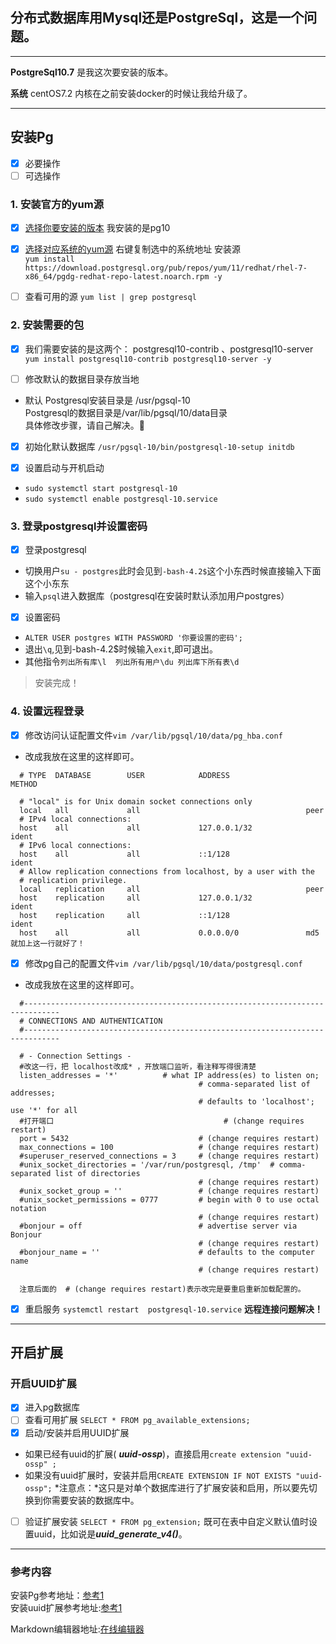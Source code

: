 ## 分布式数据库用Mysql还是PostgreSql，这是一个问题。

------

**PostgreSql10.7**   是我这次要安装的版本。

**系统** centOS7.2   内核在之前安装docker的时候让我给升级了。

------

## 安装Pg

- [x] 必要操作
- [ ] 可选操作

### 1. 安装官方的yum源   
- [x] [选择你要安装的版本](https://yum.postgresql.org/) 我安装的是pg10
- [x] [选择对应系统的yum源](https://yum.postgresql.org/repopackages.php#pg10)  右键复制选中的系统地址
  安装源  
  `yum install https://download.postgresql.org/pub/repos/yum/11/redhat/rhel-7-x86_64/pgdg-redhat-repo-latest.noarch.rpm -y  `

- [ ] 查看可用的源 `yum list | grep postgresql`


### 2. 安装需要的包

- [x] 我们需要安装的是这两个： postgresql10-contrib 、postgresql10-server  
   `yum install postgresql10-contrib postgresql10-server -y` 

- [ ] 修改默认的数据目录存放当地  
-    默认
    Postgresql安装目录是  /usr/pgsql-10    
    Postgresql的数据目录是/var/lib/pgsql/10/data目录  
    具体修改步骤，请自己解决。:dog:

- [x] 初始化默认数据库 `/usr/pgsql-10/bin/postgresql-10-setup initdb`
    
- [x] 设置启动与开机启动  
- `sudo systemctl start postgresql-10`
- `sudo systemctl enable postgresql-10.service`
### 3. 登录postgresql并设置密码
- [x] 登录postgresql  
- 切换用户`su - postgres`此时会见到`-bash-4.2$`这个小东西时候直接输入下面这个小东东
- 输入`psql`进入数据库（postgresql在安装时默认添加用户postgres）
- [x] 设置密码
- `ALTER USER postgres WITH PASSWORD '你要设置的密码';`
- 退出`\q`,见到-bash-4.2$时候输入`exit`,即可退出。
- 其他指令`列出所有库\l  列出所有用户\du 列出库下所有表\d`

>安装完成！


### 4. 设置远程登录
- [x] 修改访问认证配置文件`vim /var/lib/pgsql/10/data/pg_hba.conf` 
- 改成我放在这里的这样即可。
```
  # TYPE  DATABASE        USER            ADDRESS                 METHOD

  # "local" is for Unix domain socket connections only
  local   all             all                                     peer
  # IPv4 local connections:
  host    all             all             127.0.0.1/32            ident
  # IPv6 local connections:
  host    all             all             ::1/128                 ident
  # Allow replication connections from localhost, by a user with the
  # replication privilege.
  local   replication     all                                     peer
  host    replication     all             127.0.0.1/32            ident
  host    replication     all             ::1/128                 ident
  host    all             all             0.0.0.0/0               md5     就加上这一行就好了！
  ```

- [x] 修改pg自己的配置文件`vim /var/lib/pgsql/10/data/postgresql.conf` 
- 改成我放在这里的这样即可。
```
  #------------------------------------------------------------------------------
  # CONNECTIONS AND AUTHENTICATION
  #------------------------------------------------------------------------------

  # - Connection Settings -
  #改这一行，把 localhost改成* ，开放端口监听，看注释写得很清楚
  listen_addresses = '*'          # what IP address(es) to listen on;    
                                          # comma-separated list of addresses;
                                          # defaults to 'localhost'; use '*' for all
  #打开端口                                      # (change requires restart)
  port = 5432                             # (change requires restart)
  max_connections = 100                   # (change requires restart)
  #superuser_reserved_connections = 3     # (change requires restart)
  #unix_socket_directories = '/var/run/postgresql, /tmp'  # comma-separated list of directories
                                          # (change requires restart)
  #unix_socket_group = ''                 # (change requires restart)
  #unix_socket_permissions = 0777         # begin with 0 to use octal notation
                                          # (change requires restart)
  #bonjour = off                          # advertise server via Bonjour
                                          # (change requires restart)
  #bonjour_name = ''                      # defaults to the computer name
                                          # (change requires restart)

  注意后面的  # (change requires restart)表示改完是要重启重新加载配置的。
```
- [x] 重启服务 `systemctl restart  postgresql-10.service` 
**远程连接问题解决！**  

------
开启扩展
------


### 开启UUID扩展 
- [x] 进入pg数据库
- [ ] 查看可用扩展 `SELECT * FROM pg_available_extensions;`
- [x] 启动/安装并启用UUID扩展
- 如果已经有uuid的扩展( ***uuid-ossp***)，直接启用`create extension "uuid-ossp" ;`
- 如果没有uuid扩展时，安装并启用`CREATE EXTENSION IF NOT EXISTS "uuid-ossp";`
*注意点：*这只是对单个数据库进行了扩展安装和启用，所以要先切换到你需要安装的数据库中。
- [ ] 验证扩展安装 `SELECT * FROM pg_extension;`
既可在表中自定义默认值时设置uuid，比如说是***uuid_generate_v4()***。



------
### 参考内容
<i class="icon-share"></i> 安装Pg参考地址：[参考1](https://blog.csdn.net/rudy5348/article/details/79299162)  
<i class="icon-share"></i>安装uuid扩展参考地址:[参考1](http://www.cnblogs.com/WebClerk/p/4507863.html)

<i class="icon-pencil"></i>Markdown编辑器地址:[在线编辑器](https://www.zybuluo.com/mdeditor)
